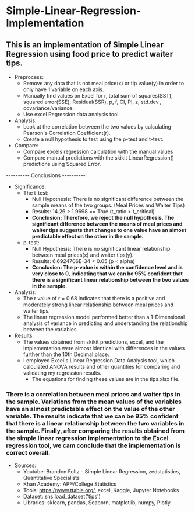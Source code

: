 # Simple-Linear-Regression-Implementation
<h2>This is an implementation of Simple Linear Regression using food price to predict waiter tips.</h2>

- Preprocess:
  - Remove any data that is not meal price(x) or tip value(y) in order to only have 1 variable on each axis.
  - Manually find values on Excel for r, total sum of squares(SST), squared error(SSE), Residual(SSR), p, f, CI, PI, z, std.dev., covariance/variance. 
  - Use excel Regression data analysis tool.
- Analysis:
  - Look at the correlation between the two values by calculating Pearson's Correlation Coefficient(r).
  - Create a null hypothesis to test using the p-test and t-test.
- Compare:
  - Compare excels regression calculation with the manual values
  - Compare manual predictions with the skikit LinearRegression() predictions using Squared Error.
  
---------- Conclusions ----------
- Significance:
  - The t-test:
    - Null Hypothesis: There is no significant difference between the sample means of the two groups. (Meal Prices and Waiter Tips)
    - Results: 14.26 > 1.9698 == True (t_ratio > t_critical)
    - <strong>Conclusion: Therefore, we reject the null hypothesis. The significant difference between the means of meal prices and waiter tips suggests
      that changes to one value have an almost predictable effect on the other in the sample.</strong>
  - p-test:
    - Null Hypothesis: There is no significant linear relationship between meal prices(x) and waiter tips(y).
    - Results: 6.6924706E-34 < 0.05 (p < alpha)
    - <strong>Conclusion: The p-value is within the confidence level and is very close to 0, indicating that we can be 95% confident that there is a significant
      linear relationship between the two values in the sample.</strong>
- Analysis:
  - The r value of r = 0.68 indicates that there is a positive and moderately strong linear relationship between meal prices and waiter tips.
  - The linear regression model performed better than a 1-Dimensional analysis of variance in predicting and understanding the relationship between
    the variables.
- Results:
  - The values obtained from skikit predictions, excel, and the implementation were almost identical with differences in the values further than the 10th
    Decimal place.
  - I employed Excel's Linear Regression Data Analysis tool, which calculated ANOVA results and other quantities for comparing and validating my regression results.
    - The equations for finding these values are in the tips.xlsx file.
   
<h3>There is a correlation between meal prices and waiter tips in the sample. Variations from the mean values of the variables have an almost predictable effect 
  on the value of the other variable. The results indicate that we can be 95% confident that there is a linear relationship between the two variables in the 
  sample. Finally, after comparing the results obtained from the simple linear regression implementation to the Excel regression tool, we cam conclude that the
  implementation is correct overall.</h3>
  
- Sources:
  - Youtube: Brandon Foltz - Simple Linear Regression, zedstatistics, Quantitative Specialists
  - Khan Academy: AP®︎/College Statistics
  - Tools: https://www.ttable.org/, excel, Kaggle, Jupyter Notebooks
  - Dataset: sns.load_dataset('tips')
  - Libraries: sklearn, pandas, Seaborn, matplotlib, numpy, Plotly

